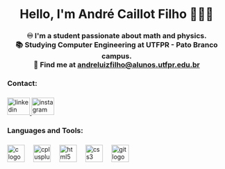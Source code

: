 <h1 align="center">Hello, I'm André Caillot Filho 🙋🏻‍♂️</h1>
<h3 align="center">



♾️ I'm a student passionate about math and physics.  
📚 Studying Computer Engineering at UTFPR - Pato Branco campus.  
📩 Find me at <a href="mailto:andreluizfilho@alunos.utfpr.edu.br
">andreluizfilho@alunos.utfpr.edu.br</a> 
###

<h3 align="left">Contact:</h3>

###

<div align="left">
  <a href="https://www.linkedin.com/in/alcdof/" target="_blank">
    <img src="https://raw.githubusercontent.com/maurodesouza/profile-readme-generator/master/src/assets/icons/social/linkedin/default.svg" width="52" height="40" alt="linkedin logo"  />
  </a>
  <a href="https://instagram.com/alcdof/" target="_blank">
    <img src="https://raw.githubusercontent.com/maurodesouza/profile-readme-generator/master/src/assets/icons/social/instagram/default.svg" width="52" height="40" alt="instagram logo"  />
  </a>
</div>

###

<h3 align="left">Languages and Tools:</h3>

###

<div align="left">
  <img src="https://skillicons.dev/icons?i=c" height="40" alt="c logo"  />
  <img width="12" />
  <img src="https://skillicons.dev/icons?i=cpp" height="40" alt="cplusplus logo"  />
  <img width="12" />
  <img src="https://skillicons.dev/icons?i=html" height="40" alt="html5 logo"  />
  <img width="12" />
  <img src="https://skillicons.dev/icons?i=css" height="40" alt="css3 logo"  />
  <img width="12" />
  <img src="https://skillicons.dev/icons?i=git" height="40" alt="git logo"  />
  <img width="12" />
</div>

###

###

